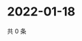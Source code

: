# 2022-01-18

共 0 条

<!-- BEGIN WEIBO -->
<!-- 最后更新时间 Tue Jan 18 2022 12:12:29 GMT+0800 (China Standard Time) -->

<!-- END WEIBO -->
